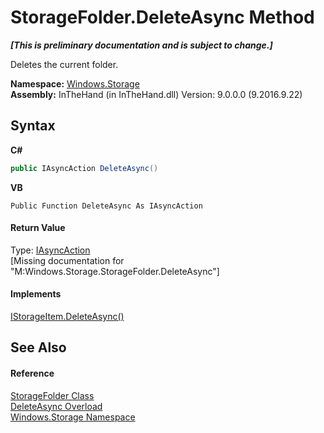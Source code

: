# StorageFolder.DeleteAsync Method 
 _**\[This is preliminary documentation and is subject to change.\]**_

Deletes the current folder.

**Namespace:**&nbsp;<a href="N_Windows_Storage">Windows.Storage</a><br />**Assembly:**&nbsp;InTheHand (in InTheHand.dll) Version: 9.0.0.0 (9.2016.9.22)

## Syntax

**C#**<br />
``` C#
public IAsyncAction DeleteAsync()
```

**VB**<br />
``` VB
Public Function DeleteAsync As IAsyncAction
```


#### Return Value
Type: <a href="T_Windows_Foundation_IAsyncAction">IAsyncAction</a><br />\[Missing <returns> documentation for "M:Windows.Storage.StorageFolder.DeleteAsync"\]

#### Implements
<a href="M_Windows_Storage_IStorageItem_DeleteAsync">IStorageItem.DeleteAsync()</a><br />

## See Also


#### Reference
<a href="T_Windows_Storage_StorageFolder">StorageFolder Class</a><br /><a href="Overload_Windows_Storage_StorageFolder_DeleteAsync">DeleteAsync Overload</a><br /><a href="N_Windows_Storage">Windows.Storage Namespace</a><br />